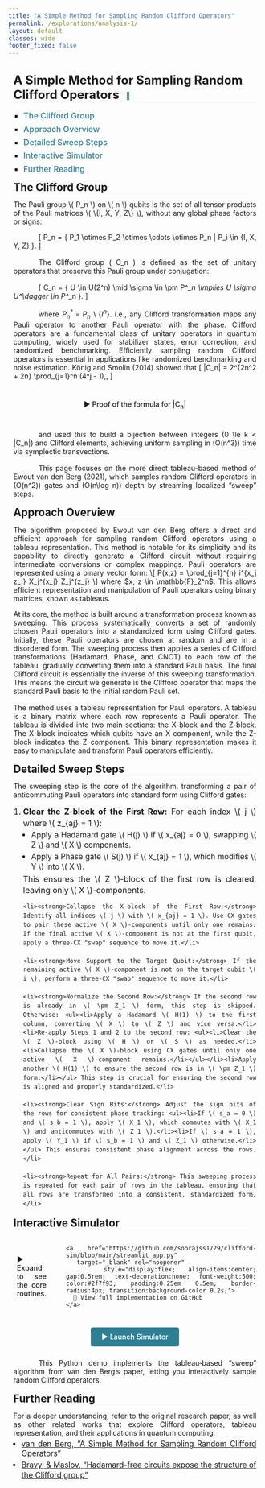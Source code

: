 ```yaml
---
title: "A Simple Method for Sampling Random Clifford Operators"
permalink: /explorations/analysis-1/
layout: default
classes: wide
footer_fixed: false
---
```


<!-- Top Navigation Bar (Empty but maintaining design consistency) -->
<div class="learning-topnav">
  <a>&#8203;</a>
  <a>&#8203;</a>  
  <a>&#8203;</a>  
</div>

<!-- Main Content Style -->
<!-- Main Content Style (Updated) -->
<style>
/* Text blocks: no longer indent every first line */
.text-block {
    margin-left: 2%;
    margin-right: 2%;
    text-align: justify;
    margin-bottom: 1rem;
}

/* Only paragraphs get the 50px indent */
.text-block p {
    text-indent: 50px;
    margin-bottom: 1rem;
}

/* Main Title Style */
h1 {
    all: unset;
    display: block;
    font-size: 1.5rem;
    font-weight: bold;
    text-align: left;
    margin-left: 2%;
    margin-right: 2%;
    margin-bottom: 1rem;
    border-bottom: 0.5px solid #f5f5f5;
}

/* Subheading Styles (Aligned Same as Main Title) */
h2, h3, h4, h5, h6 {
    display: block;
    font-size: 1.3rem;
    font-weight: bold;
    text-align: left;
    margin-left: 0%;
    margin-right: 2%;
    margin-top: 0;           /* remove default top margin */
    margin-bottom: 0.8rem;   /* controlled bottom margin */
    text-indent: 0;
    border-bottom: 0.5px solid #f5f5f5;
}

/* Compact List Styling */
.text-block ol {
    margin-left: 0;
    padding-left: 1.2rem;
    line-height: 1.5;
    margin-bottom: 0.5rem;
}

.text-block ol li {
    margin-bottom: 0.3rem;
    line-height: 1.4;
    font-size: 1rem;
}

/* Sub-lists */
.text-block ul {
    margin-top: 0.2rem;
    margin-bottom: 0.2rem;
    padding-left: 1rem;
    list-style-type: disc;
}

.text-block ul li {
    margin-bottom: 0.2rem;
    font-size: 0.95rem;
    line-height: 1.3;
    text-indent: 0;
}

/* TOC Container Styling */
#toc-container {
    margin-left: 2%;
    margin-right: 2%;
    margin-bottom: 0.5rem;   /* reduced gap below TOC */
}

#toc-container ul {
    list-style-type: square;
    padding-left: 20px;
}

#toc-container li {
    margin-bottom: 0.4rem;
    font-size: 1rem;
}

#toc-container a {
    text-decoration: none;
    color: #2f7f93;
    font-weight: 500;
    transition: color 0.3s;
}

#toc-container a:hover {
    color: #1a5e73;
    text-decoration: underline;
}
.subtitle {
  margin-left: 2%;
  margin-right: 2%;
  font-size: 0.9rem;
  color: #555;
  margin-bottom: 1.5rem;
}
.subtitle a {
  color: #2f7f93;
  text-decoration: none;
}
.subtitle a:hover {
  text-decoration: underline;
}
#further-reading {
  margin-bottom: 3rem;
}
.text-block p.no-indent {
  text-indent: 0;
}
</style>



<!-- Main Heading -->
<h1>
  A Simple Method for Sampling Random Clifford Operators
  <a href="https://doi.org/10.1109/QCE52317.2021.00021"
     target="_blank" rel="noopener"
     title="E. van den Berg et al., IEEE Quantum Comput. Eng. (2021)."
     style="font-size:0.6em; margin-left:0.5em; vertical-align:middle; color:#2f7f93; text-decoration:none;">
    📄
  </a>
</h1>

<!-- Table of Contents -->
<div id="toc-container">
  <ul>
    <li><a href="#clifford">The Clifford Group</a></li>
    <li><a href="#algorithm-outline">Approach Overview</a></li>
    <li><a href="#sweep">Detailed Sweep Steps</a></li>
    <li><a href="#code-simulation">Interactive Simulator</a></li>
    <li><a href="#further-reading">Further Reading</a></li>
  </ul>
</div>

<div id="clifford" class="text-block">
  <h2>The Clifford Group</h2>
The Pauli group \( P_n \) on \( n \) qubits is the set of all tensor products of the Pauli matrices \( \{I, X, Y, Z\} \), without any global phase factors or signs:

\[
P_n = \{ P_1 \otimes P_2 \otimes \cdots \otimes P_n | P_i \in \{I, X, Y, Z\} \}.
\]

The Clifford group \( C_n \) is defined as the set of unitary operators that preserve this Pauli group under conjugation:

\[
C_n = \{ U \in U(2^n) \mid \sigma \in \pm P^*_n \implies U \sigma U^\dagger \in P^*_n \}.
\]

where $P^*_n=P_n\backslash\{I^n\}$. i.e., any Clifford transformation maps any Pauli operator to another Pauli operator with the phase. Clifford operators are a fundamental class of unitary operators in quantum computing, widely used for stabilizer states, error correction, and randomized benchmarking. Efficiently sampling random Clifford operators is essential in applications like randomized benchmarking and noise estimation. König and Smolin (2014) showed that
  \[
    |C_n| = 2^{2n^2 + 2n} \prod_{j=1}^n (4^j - 1)\,,
  \]

<div style="margin: 2rem 0; width: 100%;">
  <details style="width: 100%;">
    <summary style="
      display: block;
      text-align: center;
      font-weight: 500;
      cursor: pointer;
      padding: 0.5em 0;
    ">
      ▶️ Proof of the formula for |C<sub>n</sub>|
    </summary>
    <div style="
      padding: 0.75rem 1rem;
      background: #f9f9f9;
      border-left: 3px solid #2f7f93;
      margin-top: 0.5rem;
      width: 100%;
    ">
      The subgroup \( C_{n-1} \) of the Clifford group \( C_n \) is the set of Clifford transformations that leave the last pair \( (X_n, Z_n) \) fixed. The group \( C_n \) is structured as a union of cosets of \( C_{n-1} \), with each coset corresponding to a distinct way of transforming \( (X_n, Z_n) \). 

The operator \( X_n \) can be mapped to any of \( \pm P_n^* \), the set of signed Pauli operators excluding the identity, providing \( 2(4^n - 1) \) distinct choices. Given a specific \( X_n \in \pm P_n^* \), the operator \( Z_n \) must be chosen from the subset of \( \pm P_n^* \) that anti-commutes with \( X_n \). Since each non-identity Pauli operator anti-commutes with exactly half of the signed Pauli operators, this yields \( 4^n \) independent choices for \( Z_n \). These choices are independent because selecting \( X_n \) does not restrict the subsequent choice of \( Z_n \). The total number of ways to assign \( (X_n, Z_n) \) is thus 

\[
2(4^n - 1) 4^n.
\]

Each of these assignments corresponds to a distinct coset of \( C_{n-1} \) in \( C_n \) because each distinct assignment of \( (X_n, Z_n) \) defines a unique transformation of these operators, creating a new way to extend \( C_{n-1} \) to \( C_n \). Since \( C_{n-1} \) is defined as transformations that leave \( (X_n, Z_n) \) fixed, any change in \( (X_n, Z_n) \) defines a transformation not covered by \( C_{n-1} \). Cosets are, by definition, disjoint subsets that partition \( C_n \). As a result, each unique assignment of \( (X_n, Z_n) \) generates a new set of transformations, forming a distinct coset of \( C_{n-1} \). Therefore, the total number of cosets of $C_{n-1}$ in $C_{n}$ is:

\[
[C_n : C_{n-1}] = 2(4^n - 1) 4^n
\]

According to Lagrange's Theorem in group theory, the size of a group \( G \) is the product of the size of any of its subgroups \( H \) and the number of distinct cosets of \( H \) in \( G \). Applying this to the Clifford group \( C_n \), with \( C_{n-1} \) as the subgroup that leaves \( (X_n, Z_n) \) fixed, we have:

\[
|C_n| = [C_n : C_{n-1}] |C_{n-1}|
\]

Therefore, the size of the Clifford group \( C_n \) is:

\begin{align}
|C_n| &= (4^n - 1) 4^n |C_{n-1}|\\
&=\prod_{j=1}^n 2(4^j - 1) 4^j\\
&=2^{n^2+2n}\prod_{j=1}^n (4^j-1)
\end{align}

    </div>
  </details>
</div>


and used this to build a bijection between integers \(0 \le k < |C_n|\) and Clifford elements, achieving uniform sampling in \(O(n^3)\) time via symplectic transvections.

  This page focuses on the more direct tableau-based method of Ewout van den Berg (2021), which samples random Clifford operators in \(O(n^2)\) gates and \(O(n\log n)\) depth by streaming localized “sweep” steps.
</div>

<!-- The Approach in This Page -->
<div id="algorithm-outline" class="text-block">
  <h2>Approach Overview</h2>
The algorithm proposed by Ewout van den Berg offers a direct and efficient approach for sampling random Clifford operators using a tableau representation. This method is notable for its simplicity and its capability to directly generate a Clifford circuit without requiring intermediate conversions or complex mappings.
Pauli operators are represented using a binary vector form:
\[ P(x,z) = \prod_{j=1}^{n} i^{x_j z_j} X_j^{x_j} Z_j^{z_j} \]
where $x, z \in \mathbb{F}_2^n$. This allows efficient representation and manipulation of Pauli operators using binary matrices, known as tableaus.
<p class="no-indent">At its core, the method is built around a transformation process known as sweeping. This process systematically converts a set of randomly chosen Pauli operators into a standardized form using Clifford gates. Initially, these Pauli operators are chosen at random and are in a disordered form. The sweeping process then applies a series of Clifford transformations (Hadamard, Phase, and CNOT) to each row of the tableau, gradually converting them into a standard Pauli basis. The final Clifford circuit is essentially the inverse of this sweeping transformation. This means the circuit we generate is the Clifford operator that maps the standard Pauli basis to the initial random Pauli set.</p>
<p class="no-indent">The method uses a tableau representation for Pauli operators. A tableau is a binary matrix where each row represents a Pauli operator. The tableau is divided into two main sections: the X-block and the Z-block. The X-block indicates which qubits have an X component, while the Z-block indicates the Z component. This binary representation makes it easy to manipulate and transform Pauli operators efficiently.</p>
</div>

<!-- Sweep Step: Derivation (Compact, No Line Breaks) -->
<div id="sweep" class="text-block">
  <h2>Detailed Sweep Steps</h2>
The sweeping step is the core of the algorithm, transforming a pair of anticommuting Pauli operators into standard form using Clifford gates:
  <ol>
    <li><strong>Clear the Z-block of the First Row:</strong> For each index \( j \) where \( z_{aj} = 1 \): <ul><li>Apply a Hadamard gate \( H(j) \) if \( x_{aj} = 0 \), swapping \( Z \) and \( X \) components.</li><li>Apply a Phase gate \( S(j) \) if \( x_{aj} = 1 \), which modifies \( Y \) into \( X \).</li></ul> This ensures the \( Z \)-block of the first row is cleared, leaving only \( X \)-components.</li>
    
    <li><strong>Collapse the X-block of the First Row:</strong> Identify all indices \( j \) with \( x_{aj} = 1 \). Use CX gates to pair these active \( X \)-components until only one remains. If the final active \( X \)-component is not at the first qubit, apply a three-CX "swap" sequence to move it.</li>
    
    <li><strong>Move Support to the Target Qubit:</strong> If the remaining active \( X \)-component is not on the target qubit \( i \), perform a three-CX "swap" sequence to move it.</li>
    
    <li><strong>Normalize the Second Row:</strong> If the second row is already in \( \pm Z_1 \) form, this step is skipped. Otherwise: <ul><li>Apply a Hadamard \( H(1) \) to the first column, converting \( X \) to \( Z \) and vice versa.</li><li>Re-apply Steps 1 and 2 to the second row: <ul><li>Clear the \( Z \)-block using \( H \) or \( S \) as needed.</li><li>Collapse the \( X \)-block using CX gates until only one active \( X \)-component remains.</li></ul></li><li>Apply another \( H(1) \) to ensure the second row is in \( \pm Z_1 \) form.</li></ul> This step is crucial for ensuring the second row is aligned and properly standardized.</li>
    
    <li><strong>Clear Sign Bits:</strong> Adjust the sign bits of the rows for consistent phase tracking: <ul><li>If \( s_a = 0 \) and \( s_b = 1 \), apply \( X_1 \), which commutes with \( X_1 \) and anticommutes with \( Z_1 \).</li><li>If \( s_a = 1 \), apply \( Y_1 \) if \( s_b = 1 \) and \( Z_1 \) otherwise.</li></ul> This ensures consistent phase alignment across the rows.</li>
    
    <li><strong>Repeat for All Pairs:</strong> This sweeping process is repeated for each pair of rows in the tableau, ensuring that all rows are transformed into a consistent, standardized form.</li>
  </ol>
</div>


<div id="code-simulation" class="text-block">
  <h2>Interactive Simulator</h2>

  <!-- toolbox: key-functions toggle + GitHub link side by side -->
  <div id="sim-tools" style="display:flex; align-items:center; gap:1rem; margin:1rem 0;">
    <details style="margin:0;">
      <summary style="display:flex; align-items:center; gap:0.5rem; font-weight:500; cursor:pointer; padding:0.25em 0.5em; border-radius:4px; transition:background-color 0.2s;">
        ▶️ Expand to see the core routines.
      </summary>
      <pre><code>def anticom_rows_gen(k):
    """Generate two random binary rows that anticommute."""
    found = False
    while not found:
        r1 = np.random.randint(0, 2, size=2*k+1)
        r2 = np.random.randint(0, 2, size=2*k+1)
        ip = (r1[::2] @ r2[1::2] + r1[1::2] @ r2[::2]) % 2
        if ip == 1:
            found = True
    return r1, r2

def clear_z_block(row, k, sx, sz, gates):
    """Clear the Z-block of one row using H or S gates."""
    for j in range(k):
        if sz[row, j]:
            if not sx[row, j]:
                gates.append(("h", j))
                sx[:, j], sz[:, j] = sz[:, j].copy(), sx[:, j].copy()
            else:
                gates.append(("s", j))
                sz[:, j] ^= sx[:, j]

def sweep_x_to_pivot(row, k, sx, sz, gates):
    """Collapse all X’s in the row down to a single pivot via CX gates."""
    J = [j for j in range(k) if sx[row, j]]
    while len(J) > 1:
        a, b = J[0], J[1]
        gates.append(("cx", a, b))
        sx[:, b] ^= sx[:, a]
        J = J[2:] + ([a] if len(J) % 2 else [])
    if J and J[0] != 0:
        for (c, t) in [(0, J[0]), (J[0], 0), (0, J[0])]:
            gates.append(("cx", c, t))
            sx[:, t] ^= sx[:, c]
</code></pre>
    </details>

    <a href="https://github.com/soorajss1729/clifford-sim/blob/main/streamlit_app.py"
       target="_blank" rel="noopener"
       style="display:flex; align-items:center; gap:0.5rem; text-decoration:none; font-weight:500; color:#2f7f93; padding:0.25em 0.5em; border-radius:4px; transition:background-color 0.2s;">
      📂 View full implementation on GitHub
    </a>
  </div>

  <!-- primary call-to-action -->
  <div style="text-align:center; margin:1.5rem 0;">
    <a href="https://soorajss1729-clifford-sim-streamlit-app-baqysj.streamlit.app"
       target="_blank" rel="noopener"
       style="display:inline-block; padding:0.75em 1.5em; background:#2f7f93; color:#fff; border-radius:4px; font-weight:500; text-decoration:none;">
      ▶️ Launch Simulator
    </a>
  </div>

This Python demo implements the tableau‐based “sweep” algorithm from van den Berg’s paper, letting you interactively sample random Clifford operators.
</div>




<!-- Further Reading -->
<div id="further-reading" class="text-block">
  <h3>Further Reading</h3>
For a deeper understanding, refer to the original research paper, as well as other related works that explore Clifford operators, tableau representation, and their applications in quantum computing.
  <ul>
    <li><a href="https://doi.org/10.1109/QCE52317.2021.00021" target="_blank">van den Berg, “A Simple Method for Sampling Random Clifford Operators”</a></li>
    <li><a href="https://arxiv.org/abs/2003.09412" target="_blank">Bravyi & Maslov, “Hadamard-free circuits expose the structure of the Clifford group”</a></li>
  </ul>
</div>

